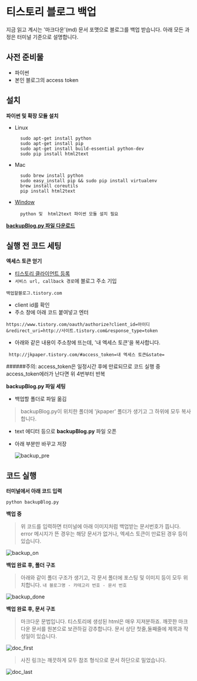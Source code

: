 # 티스토리 블로그 백업

지금 읽고 계시는 '마크다운'(md) 문서 포맷으로 블로그를 백업 받습니다. 아래 모든 과정은 터미널 기준으로 설명합니다.



사전 준비물
-----------
* 파이썬 
* 본인 블로그의 access token 



설치
------------

**파이썬 및 확장 모듈 설치**

* Linux

    	sudo apt-get install python
    	sudo apt-get install pip
    	sudo apt-get install build-essential python-dev
    	sudo pip install html2text

* Mac

    	sudo brew install python
    	sudo easy_install pip && sudo pip install virtualenv
    	brew install coreutils
    	pip install html2text

* [Window][download_window]

		python 및  html2text 파이썬 모듈 설치 필요

[**backupBlog.py 파일 다운로드**][1]

  
  
  
  
실행 전 코드 세팅
-----------

**엑세스 토큰 얻기**

* [티스토리 클라이언트 등록][2]
* `서비스 url, callback 경로`에 블로그 주소 기입 
```
백업할블로그.tistory.com
```
* client id를 확인
* 주소 창에 아래 코드 붙여넣고 엔터
```
https://www.tistory.com/oauth/authorize?client_id=아이디&redirect_uri=http://사이트.tistory.com&response_type=token
```
 
* 아래와 같은 내용이 주소창에 뜨는데, '내 엑세스 토큰'을 복사합니다.
```
 http://jkpaper.tistory.com/#access_token=내 엑세스 토큰&state=
```
######주의: access_token은 일정시간 후에 만료되므로 코드 실행 중 access_token에러가 난다면 위 4번부터 반복
  
  
  
**backupBlog.py 파일 세팅**

* 백업할 폴더로 파일 옮김 
> backupBlog.py이 위치한 폴더에 'jkpaper' 폴더가 생기고 그 하위에 모두 복사합니다.
* text 에디터 등으로 **backupBlog.py** 파일 오픈
* 아래 부분만 바꾸고 저장
  
  ![backup_pre]
 
 
   
   
   
코드 실행
-----------

**터미널에서 아래 코드 입력**

  `python backupBlog.py`
  
  
  
**백업 중**
 
  > 위 코드를 입력하면 터미널에 아래 이미지처럼 백업받는 문서번호가 뜹니다.
  > error 메시지가 뜬 경우는 해당 문서가 없거나, 엑세스 토큰이 만료된 경우 등이 있습니다.

![backup_on] 



**백업 완료 후, 폴더 구조**


> 아래와 같이 폴더 구조가 생기고, 각 문서 폴더에 포스팅 및 이미지 등이 모두 위치합니다.
> `내 블로그명 - 카테고리 번호 - 문서 번호`

![backup_done] 

  


**백업 완료 후, 문서 구조**

  > 마크다운 문법입니다. 티스토리에 생성된 html은 매우 지져분하죠. 깨끗한 마크다운 문서를 원본으로 보관하길 강추합니다.
  > 문서 상단 첫줄,둘째줄에 제목과 작성일이 있습니다.
  
![doc_first]
	
  > 사진 링크는 깨끗하게 모두 참조 형식으로 문서 하단으로 밀었습니다.
    
![doc_last]



[1]:https://github.com/johnjkjung/backup-blogpost/blob/master/backupBlog.py
[2]:http://www.tistory.com/guide/api/manage/register
[download_window]:https://www.python.org/downloads/windows/

[doc_first]:http://cfile2.uf.tistory.com/image/99110D3359DB95412E90B9
[doc_last]:http://cfile1.uf.tistory.com/image/994C663359DB954109B1E7
[backup_pre]:http://cfile24.uf.tistory.com/image/9970703359DB9543074753
[backup_on]:http://cfile24.uf.tistory.com/image/9970C23359DB9542072649
[backup_done]:http://cfile21.uf.tistory.com/image/99A7573359DB95421CD93B
